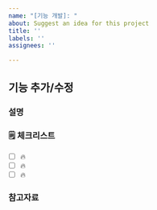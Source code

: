 ```yaml
---
name: "[기능 개발]: "
about: Suggest an idea for this project
title: ''
labels: ''
assignees: ''

---
```


## 기능 추가/수정

### 설명

<!-- 간단한 설명을 작성합니다. -->

### 🗒 체크리스트

- [ ] 🔥 
- [ ] 🔥 
- [ ] 🔥 

### 참고자료

<!-- 참고할 정보나 링크를 작성합니다. -->
